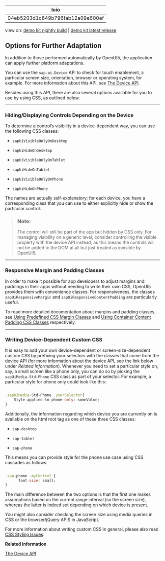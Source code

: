 <!-- loio04eb5203d1c649b796fab12a09e600ef -->

| loio |
| -----|
| 04eb5203d1c649b796fab12a09e600ef |

<div id="loio">

view on: [demo kit nightly build](https://openui5nightly.hana.ondemand.com/#/topic/04eb5203d1c649b796fab12a09e600ef) | [demo kit latest release](https://openui5.hana.ondemand.com/#/topic/04eb5203d1c649b796fab12a09e600ef)</div>

## Options for Further Adaptation

In addition to those performed automatically by OpenUI5, the application can apply further platform adaptations.

You can use the `sap.ui.Device` API to check for touch enablement, a particular screen size, orientation, browser or operating system, for example. For more information about this API, see [The Device API](The_Device_API_69a8e46.md).

Besides using this API, there are also several options available for you to use by using CSS, as outlined below.

***

<a name="loio04eb5203d1c649b796fab12a09e600ef__section_N10018_N10011_N10001"/>

### Hiding/Displaying Controls Depending on the Device

To determine a control’s visibility in a device-dependent way, you can use the following CSS classes:

-   `sapUiVisibleOnlyOnDesktop`

-   `sapUiHideOnDesktop`

-   `sapUiVisibleOnlyOnTablet`

-   `sapUiHideOnTablet`

-   `sapUiVisibleOnlyOnPhone`

-   `sapUiHideOnPhone`


The names are actually self-explanatory; for each device, you have a corresponding class that you can use to either explicitly hide or show the particular control.

> ### Note:  
> The control will still be part of the app but hidden by CSS only. For managing visibility on a generic level, consider controlling the visible property with the device API instead, as this means the controls will not be added to the DOM at all but just treated as invisible by OpenUI5.

***

<a name="loio04eb5203d1c649b796fab12a09e600ef__section_N100DD_N10011_N10001"/>

### Responsive Margin and Padding Classes

In order to make it possible for app developers to adjust margins and paddings in their apps without needing to write their own CSS, OpenUI5 provides them with convenience classes. For responsiveness, the classes `sapUiResponsiveMargin` and `sapUiResponsiveContentPadding` are particularly useful.

To read more detailed documentation about margins and padding classes, see [Using Predefined CSS Margin Classes](Using_Predefined_CSS_Margin_Classes_777168f.md) and [Using Container Content Padding CSS Classes](Using_Container_Content_Padding_CSS_Classes_c71f6df.md) respectively.

***

### Writing Device-Dependent Custom CSS

It is easy to add your own device-dependent or screen-size-dependent custom CSS by prefixing your selectors with the classes that come from the device API \(for more information about the device API, see the link below under *Related Information*\). Whenever you need to set a particular style on, say, a small screen like a phone only, you can do so by picking the `sapUiMedia-Std-Phone` CSS class as part of your selector. For example, a particular style for phone only could look like this:

```js

.sapUiMedia-Std-Phone .yourSelector{
	Style-applied-to-phone-only: someValue;
}
```

Additionally, the information regarding which device you are currently on is available on the html root tag as one of these three CSS classes:

-   `sap-desktop`

-   `sap-tablet`

-   `sap-phone`


This means you can provide style for the phone use case using CSS cascades as follows:

```js

.sap-phone .myControl {
      font-size: small;
}
```

The main difference between the two options is that the first one makes assumptions based on the current range interval \(so the screen size\), whereas the latter is indeed set depending on which device is present.

You might also consider checking the screen size using media queries in CSS or the browser/jQuery APIS in JavaScript.

For more information about writing custom CSS in general, please also read [CSS Styling Issues](CSS_Styling_Issues_9d87f92.md).

**Related Information**  


[The Device API](The_Device_API_69a8e46.md "The device API (sap.ui.Device) is an API which provides information about device specifics, like the operating system along with its version, the browser and browser version, screen size, current orientation and support for specific features like touch event support, orientation change and so on.")

